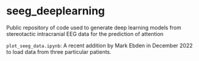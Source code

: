# seeg_deeplearning

Public repository of code used to generate deep learning models from stereotactic intracranial EEG data for the prediction of attention

`plot_seeg_data.ipynb`: A recent addition by Mark Ebden in December 2022 to load data from three particular patients.
